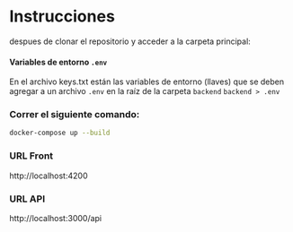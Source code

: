 
# Instrucciones

despues de clonar el repositorio y acceder a la carpeta principal:

#### Variables de entorno `.env`
En el archivo keys.txt están las variables de entorno (llaves) que se deben agregar a un archivo `.env` en la raíz de la carpeta `backend`
`backend > .env`

### Correr el siguiente comando:

```bash
docker-compose up --build
```

### URL Front

http://localhost:4200

### URL API
http://localhost:3000/api
